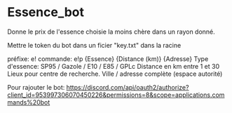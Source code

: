 # Essence_bot
Donne le prix de l'essence choisie la moins chère dans un rayon donné.

Mettre le token du bot dans un ficier "key.txt" dans la racine

préfixe: e!
commande: e!p {Essence} {Distance (km)} {Adresse}
Type d'essence: SP95 / Gazole / E10 / E85 / GPLc
Distance en km entre 1 et 30
Lieux pour centre de recherche. Ville / adresse complète (espace autorité)

Pour rajouter le bot: https://discord.com/api/oauth2/authorize?client_id=953997306070450226&permissions=8&scope=applications.commands%20bot
